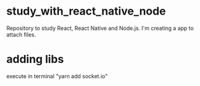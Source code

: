 # study_with_react_native_node
Repository to study React, React Native and Node.js. I'm creating a app to attach files.

# adding libs
execute in terminal "yarn add socket.io"
